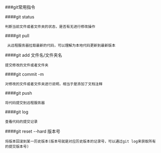 ###git常用指令

####git status 
    
    判断当前文件或者文件夹的状态，是否有无进行修改操作   


####git pull

     从远程服务器拉取最新的代码，可以理解为本地代码更新到最新版本   


####git add  文件名/文件夹名

    提交修改的文件或者文件夹


####git commit -m  

    对修改的文件或者文件夹进行说明，相当于是添加了文档注释


####git push 

    将代码提交到远程服务器


####git log 
    
    查看代码的提交记录


####git reset --hard 版本号

    将版本回滚到某一历史版本(版本号就是对应历史版本的记录号，可以通过git log来获取所有的提交版本号)